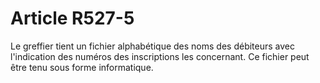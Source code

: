 # Article R527-5

Le greffier tient un fichier alphabétique des noms des débiteurs avec l'indication des numéros des inscriptions les concernant. Ce fichier peut être tenu sous forme informatique.